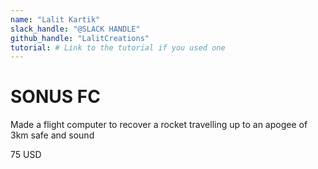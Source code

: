 ```yaml
---
name: "Lalit Kartik"
slack_handle: "@SLACK HANDLE"
github_handle: "LalitCreations"
tutorial: # Link to the tutorial if you used one
---
```


# SONUS FC
<!-- Describe your board in 2-3 sentences. What are you making? What will it do? -->
Made a flight computer to recover a rocket travelling up to an apogee of 3km safe and sound 
<!-- How much is it going to cost? -->
75 USD
<!-- Tell us a little bit about your design process. What were some challenges? What helped? ***Totally optional*** -->

